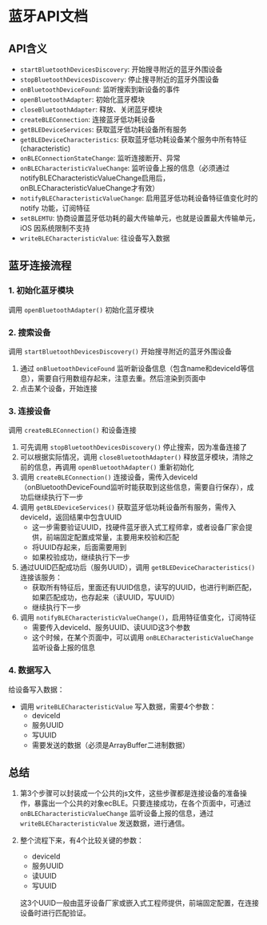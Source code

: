 # 蓝牙API文档

## API含义

- `startBluetoothDevicesDiscovery`: 开始搜寻附近的蓝牙外围设备
- `stopBluetoothDevicesDiscovery`: 停止搜寻附近的蓝牙外围设备
- `onBluetoothDeviceFound`: 监听搜索到新设备的事件
- `openBluetoothAdapter`: 初始化蓝牙模块
- `closeBluetoothAdapter`: 释放、关闭蓝牙模块
- `createBLEConnection`: 连接蓝牙低功耗设备
- `getBLEDeviceServices`: 获取蓝牙低功耗设备所有服务
- `getBLEDeviceCharacteristics`: 获取蓝牙低功耗设备某个服务中所有特征 (characteristic)
- `onBLEConnectionStateChange`: 监听连接断开、异常
- `onBLECharacteristicValueChange`: 监听设备上报的信息（必须通过notifyBLECharacteristicValueChange启用后，onBLECharacteristicValueChange才有效）
- `notifyBLECharacteristicValueChange`: 启用蓝牙低功耗设备特征值变化时的 notify 功能，订阅特征
- `setBLEMTU`: 协商设置蓝牙低功耗的最大传输单元，也就是设置最大传输单元，iOS 因系统限制不支持
- `writeBLECharacteristicValue`: 往设备写入数据

## 蓝牙连接流程

### 1. 初始化蓝牙模块
调用 `openBluetoothAdapter()` 初始化蓝牙模块

### 2. 搜索设备
调用 `startBluetoothDevicesDiscovery()` 开始搜寻附近的蓝牙外围设备

1. 通过 `onBluetoothDeviceFound` 监听新设备信息（包含name和deviceId等信息），需要自行用数组存起来，注意去重。然后渲染到页面中
2. 点击某个设备，开始连接

### 3. 连接设备
调用 `createBLEConnection()` 和设备连接

1. 可先调用 `stopBluetoothDevicesDiscovery()` 停止搜索，因为准备连接了
2. 可以根据实际情况，调用 `closeBluetoothAdapter()` 释放蓝牙模块，清除之前的信息，再调用 `openBluetoothAdapter()` 重新初始化
3. 调用 `createBLEConnection()` 连接设备，需传入deviceId（onBluetoothDeviceFound监听时能获取到这些信息，需要自行保存），成功后继续执行下一步
4. 调用 `getBLEDeviceServices()` 获取蓝牙低功耗设备所有服务，需传入deviceId，返回结果中包含UUID
   - 这一步需要验证UUID，找硬件蓝牙嵌入式工程师拿，或者设备厂家会提供，前端固定配置成常量，主要用来校验和匹配
   - 将UUID存起来，后面需要用到
   - 如果校验成功，继续执行下一步
5. 通过UUID匹配成功后（服务UUID），调用 `getBLEDeviceCharacteristics()` 连接该服务：
   - 获取所有特征后，里面还有UUID信息，读写的UUID，也进行判断匹配，如果匹配成功，也存起来（读UUID，写UUID）
   - 继续执行下一步
6. 调用 `notifyBLECharacteristicValueChange()`，启用特征值变化，订阅特征
   - 需要传入deviceId、服务UUID、读UUID这3个参数
   - 这个时候，在某个页面中，可以调用 `onBLECharacteristicValueChange` 监听设备上报的信息

### 4. 数据写入
给设备写入数据：
- 调用 `writeBLECharacteristicValue` 写入数据，需要4个参数：
  - deviceId
  - 服务UUID
  - 写UUID
  - 需要发送的数据（必须是ArrayBuffer二进制数据）

## 总结

1. 第3个步骤可以封装成一个公共的js文件，这些步骤都是连接设备的准备操作，暴露出一个公共的对象ecBLE。只要连接成功，在各个页面中，可通过 `onBLECharacteristicValueChange` 监听设备上报的信息，通过 `writeBLECharacteristicValue` 发送数据，进行通信。

2. 整个流程下来，有4个比较关键的参数：
   - deviceId
   - 服务UUID
   - 读UUID
   - 写UUID
   
   这3个UUID一般由蓝牙设备厂家或嵌入式工程师提供，前端固定配置，在连接设备时进行匹配验证。